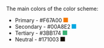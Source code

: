 The main colors of the color scheme:

- Primary - #F67A00 <div style="background-color:#F67A00;width:12px;height:12px;display:inline-block;"></div>
- Secondary - #00A8E2 <div style="background-color:#00A8E2;width:12px;height:12px;display:inline-block;"></div>
- Tertiary - #3BB174 <div style="background-color:#3BB174;width:12px;height:12px;display:inline-block;"></div>
- Neutral - #171003 <div style="background-color:#171003;width:12px;height:12px;display:inline-block;"></div>

